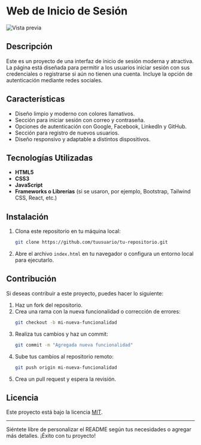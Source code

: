 # Web de Inicio de Sesión

![Vista previa](1.PNG)

## Descripción
Este es un proyecto de una interfaz de inicio de sesión moderna y atractiva. La página está diseñada para permitir a los usuarios iniciar sesión con sus credenciales o registrarse si aún no tienen una cuenta. Incluye la opción de autenticación mediante redes sociales.

## Características
- Diseño limpio y moderno con colores llamativos.
- Sección para iniciar sesión con correo y contraseña.
- Opciones de autenticación con Google, Facebook, LinkedIn y GitHub.
- Sección para registro de nuevos usuarios.
- Diseño responsivo y adaptable a distintos dispositivos.

## Tecnologías Utilizadas
- **HTML5**
- **CSS3**
- **JavaScript**
- **Frameworks o Librerías** (si se usaron, por ejemplo, Bootstrap, Tailwind CSS, React, etc.)

## Instalación
1. Clona este repositorio en tu máquina local:
   ```sh
   git clone https://github.com/tuusuario/tu-repositorio.git
   ```
2. Abre el archivo `index.html` en tu navegador o configura un entorno local para ejecutarlo.

## Contribución
Si deseas contribuir a este proyecto, puedes hacer lo siguiente:
1. Haz un fork del repositorio.
2. Crea una rama con la nueva funcionalidad o corrección de errores:
   ```sh
   git checkout -b mi-nueva-funcionalidad
   ```
3. Realiza tus cambios y haz un commit:
   ```sh
   git commit -m "Agregada nueva funcionalidad"
   ```
4. Sube tus cambios al repositorio remoto:
   ```sh
   git push origin mi-nueva-funcionalidad
   ```
5. Crea un pull request y espera la revisión.

## Licencia
Este proyecto está bajo la licencia [MIT](LICENSE).

---

Siéntete libre de personalizar el README según tus necesidades o agregar más detalles. ¡Éxito con tu proyecto!

